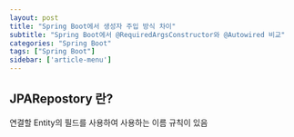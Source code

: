 ```yaml
---
layout: post
title: "Spring Boot에서 생성자 주입 방식 차이"
subtitle: "Spring Boot에서 @RequiredArgsConstructor와 @Autowired 비교"
categories: "Spring Boot"
tags: ["Spring Boot"]
sidebar: ['article-menu']
---
```


## JPARepostory 란?

연결할 Entity의 필드를 사용하여 사용하는 이름 규칙이 있음
